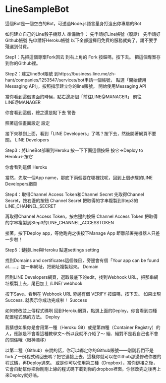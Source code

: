 # LineSampleBot

這個Bot是一個空白的Bot，可透過Node.js語言量身打造出你專屬的Bot

如何建立自己的Line骰子機器人
準備動作：
先申請好Line帳號（廢話）
先申請好Github帳號
先申請好Heroku帳號
以下全部選擇用免費的服務就夠了，請不要手殘選到付費。 


Step1：先把這個專案Fork回去
到右上角的 Fork 按鈕嗎，按下去。
把這個專案存到你的Github裡。 



Step2：建立lineBot賬號
到https://business.line.me/zh-hant/companies/1253547/services/bot申請一個帳號，
點選「開始使用Messaging API」，按照指示建立你的line賬號。
開始使用Messaging API


當你看到這個畫面的時候，點右邊那個「前往LINE@MANAGER」
前往LINE@MANAGER


你會看到這個，總之還是點下去
警告


照著這個畫面設定
設定


接下來移到上面，看到「LINE Developers」了嗎？按下去，然後開著網頁不要關。
LINE Developers



Step3：將LineBot部署到Heroku
按一下下面這個按鈕
按它→Deploy to Heroku←按它


你會看到這個
Heroku


當然，先取一個App name，那底下兩個要在哪裡找呢，回到上個步驟的LINE Developers網頁



Step4：取得Channel Access Token和Channel Secret
先取得Channel Secret，按右邊的按鈕
Channel Secret
把取得的字串複製到Step3的LINE_CHANNEL_SECRET


再取得Channel Access Token，按右邊的按鈕
Channel Access Token
把取得的字串複製到Step3的LINE_CHANNEL_ACCESSTOKEN

接著，按下Deploy app，等他跑完之後按下Manage App
距離部署完機器人只差一步啦！ 



Step5：鏈接Line與Heroku
點選settings
setting


找到Domains and certificates這個條目，旁邊會有個「Your app can be found at……」加一串網址，把網址複製起來。
Domain


回到LINE Developers網頁，選取最底下的edit，找到Webhook URL，把那串網址複製上去，尾巴加上 /LINE/
webhook


按下Save。看到在 Webhook URL 旁邊有個 VERIFY 按鈕嗎，按下去。
如果出現 Success. 就表示你成功完成啦！
Success


如何修改並上傳程式碼咧
回到Heroku網頁，點選上面的Deploy，你會看到四種配置程式碼的方法。
Deploy

我猜想如果你是會用第一種（Heroku Git）或是第四種（Container Registry）的人，應該是不會看這種教學文～所以我就不介紹了～
絕、絕對不是我自己也不會的關係哦（眼神漂移）

以第二種（Github）來說的話，你可以綁定你的Github賬號——剛剛我們不是fork了一份程式碼回去嗎？把它連接上去，這樣你就可以在Github那邊修改你要的程式碼，再Deploy過來。
或是你可以使用第三種（Dropbox），當你鏈接之後，它會自動幫你把你剛剛上線的程式碼下載到你的dropbox裡面。你修改完之後再上來Deploy就好咯。
